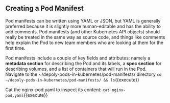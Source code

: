 ## Creating a Pod Manifest
Pod manifests can be written using YAML or JSON, but YAML is generally preferred because it is slightly more human-editable and has the ability to add comments. Pod manifests (and other Kubernetes API objects) should really be treated in the same way as source code, and things like comments help explain the Pod to new team members who are looking at them for the first time.

Pod manifests include a couple of key fields and attributes: namely a **metadata section** for describing the Pod and its labels, a **spec section** for describing volumes, and a list of containers that will run in the Pod.
Navigate to the ~/depoly-pods-in-kubernetes/pod-manifests/ directory
`cd ~/depoly-pods-in-kubernetes/pod-manifests/ && ls`{{execute}}

Cat the nginx-pod.yaml to inspect its content:
`cat nginx-pod.yaml`{{execute}}
